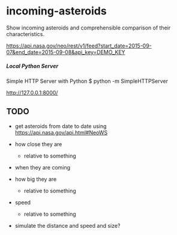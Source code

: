 # incoming-asteroids
Show incoming asteroids and comprehensible comparison of their characteristics.

https://api.nasa.gov/neo/rest/v1/feed?start_date=2015-09-07&end_date=2015-09-08&api_key=DEMO_KEY

##### Local Python Server
Simple HTTP Server with Python
$ python -m SimpleHTTPServer

http://127.0.0.1:8000/

## TODO
- get asteroids from date to date using https://api.nasa.gov/api.html#NeoWS

- how close they are
	- relative to something
- when they are coming
- how big they are
	- relative to something
- speed
	- relative to something

- simulate the distance and speed and size?


